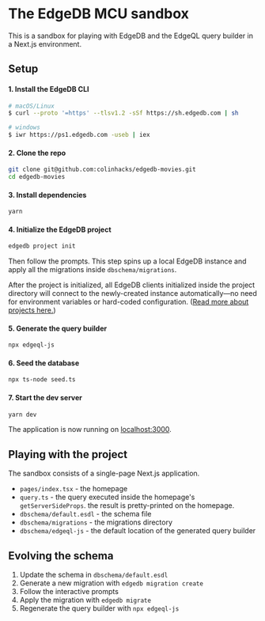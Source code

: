 # The EdgeDB MCU sandbox

This is a sandbox for playing with EdgeDB and the EdgeQL query builder in a Next.js environment.

## Setup

#### 1. Install the EdgeDB CLI

```bash
# macOS/Linux
$ curl --proto '=https' --tlsv1.2 -sSf https://sh.edgedb.com | sh

# windows
$ iwr https://ps1.edgedb.com -useb | iex
```

#### 2. Clone the repo

```bash
git clone git@github.com:colinhacks/edgedb-movies.git
cd edgedb-movies
```

#### 3. Install dependencies

```bash
yarn
```

#### 4. Initialize the EdgeDB project

```bash
edgedb project init
```

Then follow the prompts. This step spins up a local EdgeDB instance and apply all the migrations inside `dbschema/migrations`.

After the project is initialized, all EdgeDB clients initialized inside the project directory will connect to the newly-created instance automatically—no need for environment variables or hard-coded configuration. ([Read more about projects here.](https://www.edgedb.com/docs/guides/projects))

#### 5. Generate the query builder

```bash
npx edgeql-js
```

#### 6. Seed the database

```bash
npx ts-node seed.ts
```

#### 7. Start the dev server

```bash
yarn dev
```

The application is now running on [localhost:3000](http://localhost:3000).

## Playing with the project

The sandbox consists of a single-page Next.js application.

- `pages/index.tsx` - the homepage
- `query.ts` - the query executed inside the homepage's `getServerSideProps`. the result is pretty-printed on the homepage.
- `dbschema/default.esdl` - the schema file
- `dbschema/migrations` - the migrations directory
- `dbschema/edgeql-js` - the default location of the generated query builder

## Evolving the schema

1. Update the schema in `dbschema/default.esdl`
2. Generate a new migration with `edgedb migration create`
3. Follow the interactive prompts
4. Apply the migration with `edgedb migrate`
5. Regenerate the query builder with `npx edgeql-js`
